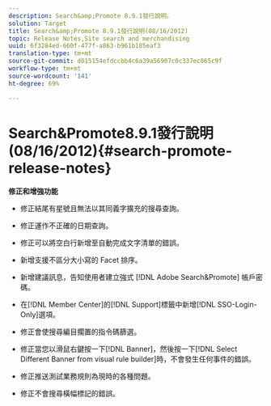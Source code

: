 ```yaml
---
description: Search&amp;Promote 8.9.1發行說明。
solution: Target
title: Search&amp;Promote 8.9.1發行說明(08/16/2012)
topic: Release Notes,Site search and merchandising
uuid: 6f3284ed-660f-477f-a863-b961b185eaf3
translation-type: tm+mt
source-git-commit: d015154efdccbb4c6a39a56907c0c337ec065c9f
workflow-type: tm+mt
source-wordcount: '141'
ht-degree: 69%

---
```



# Search&amp;Promote8.9.1發行說明(08/16/2012){#search-promote-release-notes}

**修正和增強功能**

* 修正結尾有星號且無法以其同義字擴充的搜尋查詢。
* 修正運作不正確的日期查詢。
* 修正可以將空白行新增至自動完成文字清單的錯誤。
* 新增支援不區分大小寫的 Facet 排序。
* 新增建議訊息，告知使用者建立強式 [!DNL Adobe Search&Promote] 帳戶密碼。
* 在[!DNL Member Center]的[!DNL Support]標籤中新增[!DNL SSO-Login-Only]選項。

* 修正會使搜尋編目擱置的指令碼篩選。
* 修正當您以滑鼠右鍵按一下[!DNL Banner]，然後按一下[!DNL Select Different Banner from visual rule builder]時，不會發生任何事件的錯誤。

* 修正推送測試業務規則為現時的各種問題。
* 修正不會搜尋橫幅標記的錯誤。

